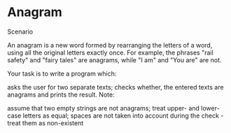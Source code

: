 # Anagram
Scenario

An anagram is a new word formed by rearranging the letters of a word, using all the original letters exactly once. For example, the phrases "rail safety" and "fairy tales" are anagrams, while "I am" and "You are" are not.

Your task is to write a program which:

asks the user for two separate texts;
checks whether, the entered texts are anagrams and prints the result.
Note:

assume that two empty strings are not anagrams;
treat upper- and lower-case letters as equal;
spaces are not taken into account during the check - treat them as non-existent
